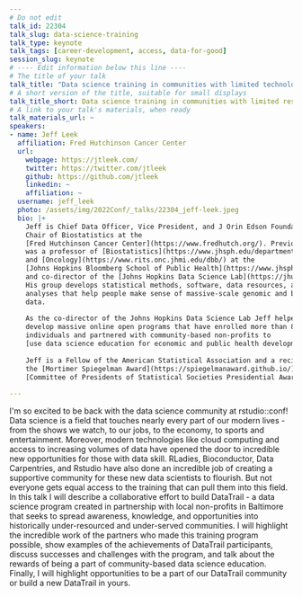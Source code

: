 ```yaml
---
# Do not edit
talk_id: 22304
talk_slug: data-science-training
talk_type: keynote
talk_tags: [career-development, access, data-for-good]
session_slug: keynote
# ---- Edit information below this line ----
# The title of your talk
talk_title: "Data science training in communities with limited technology resources and opportunities"
# A short version of the title, suitable for small displays
talk_title_short: Data science training in communities with limited resources and opportunities
# A link to your talk's materials, when ready
talk_materials_url: ~
speakers:
- name: Jeff Leek
  affiliation: Fred Hutchinson Cancer Center
  url:
    webpage: https://jtleek.com/
    twitter: https://twitter.com/jtleek
    github: https://github.com/jtleek
    linkedin: ~
    affiliation: ~
  username: jeff_leek
  photo: /assets/img/2022Conf/_talks/22304_jeff-leek.jpeg
  bio: |+
    Jeff is Chief Data Officer, Vice President, and J Orin Edson Foundation
    Chair of Biostatistics at the 
    [Fred Hutchinson Cancer Center](https://www.fredhutch.org/). Previously, he
    was a professor of [Biostatistics](https://www.jhsph.edu/departments/biostatistics/)
    and [Oncology](https://www.rits.onc.jhmi.edu/dbb/) at the 
    [Johns Hopkins Bloomberg School of Public Health](https://www.jhsph.edu/)
    and co-director of the [Johns Hopkins Data Science Lab](https://jhudatascience.org/).
    His group develops statistical methods, software, data resources, and data
    analyses that help people make sense of massive-scale genomic and biomedical
    data. 
    
    As the co-director of the Johns Hopkins Data Science Lab Jeff helped to
    develop massive online open programs that have enrolled more than 8 million
    individuals and partnered with community-based non-profits to 
    [use data science education for economic and public health development](https://magazine.jhsph.edu/2019/data-science-careers-baltimores-underserved-community-members).
    
    Jeff is a Fellow of the American Statistical Association and a recipient of
    the [Mortimer Spiegelman Award](https://spiegelmanaward.github.io/) and
    [Committee of Presidents of Statistical Societies Presidential Award](https://en.wikipedia.org/wiki/COPSS_Presidents%27_Award).
    
---
```


<!-- ABSTRACT ----
Please write abstract below. You may use simple markdown (links, code style, bold, italics)
-->

I'm so excited to be back with the data science community at rstudio::conf!
Data science is a field that touches nearly every part of our modern lives - from the shows we watch, to our jobs, to the economy, to sports and entertainment.
Moreover, modern technologies like cloud computing and access to increasing volumes of data have opened the door to incredible new opportunities for those with data skill.
RLadies, Bioconductor, Data Carpentries, and Rstudio have also done an incredible job of creating a supportive community for these new data scientists to flourish.
But not everyone gets equal access to the training that can pull them into this field.
In this talk I will describe a collaborative effort to build DataTrail - a data science program created in partnership with local non-profits in Baltimore that seeks to spread awareness, knowledge, and opportunities into historically under-resourced and under-served communities.
I will highlight the incredible work of the partners who made this training program possible, show examples of the achievements of DataTrail participants, discuss successes and challenges with the program, and talk about the rewards of being a part of community-based data science education.
Finally, I will highlight opportunities to be a part of our DataTrail community or build a new DataTrail in yours.

